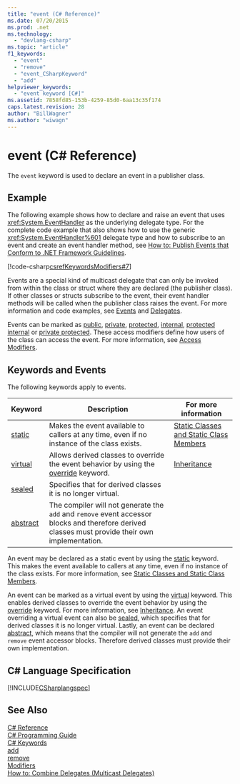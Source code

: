 ```yaml
---
title: "event (C# Reference)"
ms.date: 07/20/2015
ms.prod: .net
ms.technology: 
  - "devlang-csharp"
ms.topic: "article"
f1_keywords: 
  - "event"
  - "remove"
  - "event_CSharpKeyword"
  - "add"
helpviewer_keywords: 
  - "event keyword [C#]"
ms.assetid: 7858fd85-153b-4259-85d0-6aa13c35f174
caps.latest.revision: 28
author: "BillWagner"
ms.author: "wiwagn"
---
```

# event (C# Reference)
The `event` keyword is used to declare an event in a publisher class.  
  
## Example  
 The following example shows how to declare and raise an event that uses <xref:System.EventHandler> as the underlying delegate type. For the complete code example that also shows how to use the generic <xref:System.EventHandler%601> delegate type and how to subscribe to an event and create an event handler method, see [How to: Publish Events that Conform to .NET Framework Guidelines](../../../csharp/programming-guide/events/how-to-publish-events-that-conform-to-net-framework-guidelines.md).  
  
 [!code-csharp[csrefKeywordsModifiers#7](../../../csharp/language-reference/keywords/codesnippet/CSharp/event_1.cs)]  
  
 Events are a special kind of multicast delegate that can only be invoked from within the class or struct where they are declared (the publisher class). If other classes or structs subscribe to the event, their event handler methods will be called when the publisher class raises the event. For more information and code examples, see [Events](../../../csharp/programming-guide/events/index.md) and [Delegates](../../../csharp/programming-guide/delegates/index.md).  
  
 Events can be marked as [public](../../../csharp/language-reference/keywords/public.md), [private](../../../csharp/language-reference/keywords/private.md), [protected](../../../csharp/language-reference/keywords/protected.md), [internal](../../../csharp/language-reference/keywords/internal.md), [protected internal](../../../csharp/language-reference/keywords/protected-internal.md) or [private protected](../../../csharp/language-reference/keywords/private-protected.md). These access modifiers define how users of the class can access the event. For more information, see [Access Modifiers](../../../csharp/programming-guide/classes-and-structs/access-modifiers.md).  
  
## Keywords and Events  
 The following keywords apply to events.  
  
|Keyword|Description|For more information|  
|-------------|-----------------|--------------------------|  
|[static](../../../csharp/language-reference/keywords/static.md)|Makes the event available to callers at any time, even if no instance of the class exists.|[Static Classes and Static Class Members](../../../csharp/programming-guide/classes-and-structs/static-classes-and-static-class-members.md)|  
|[virtual](../../../csharp/language-reference/keywords/virtual.md)|Allows derived classes to override the event behavior by using the [override](../../../csharp/language-reference/keywords/override.md) keyword.|[Inheritance](../../../csharp/programming-guide/classes-and-structs/inheritance.md)|  
|[sealed](../../../csharp/language-reference/keywords/sealed.md)|Specifies that for derived classes it is no longer virtual.||  
|[abstract](../../../csharp/language-reference/keywords/abstract.md)|The compiler will not generate the `add` and `remove` event accessor blocks and therefore derived classes must provide their own implementation.||  
  
 An event may be declared as a static event by using the [static](../../../csharp/language-reference/keywords/static.md) keyword. This makes the event available to callers at any time, even if no instance of the class exists. For more information, see [Static Classes and Static Class Members](../../../csharp/programming-guide/classes-and-structs/static-classes-and-static-class-members.md).  
  
 An event can be marked as a virtual event by using the [virtual](../../../csharp/language-reference/keywords/virtual.md) keyword. This enables derived classes to override the event behavior by using the [override](../../../csharp/language-reference/keywords/override.md) keyword. For more information, see [Inheritance](../../../csharp/programming-guide/classes-and-structs/inheritance.md). An event overriding a virtual event can also be [sealed](../../../csharp/language-reference/keywords/sealed.md), which specifies that for derived classes it is no longer virtual. Lastly, an event can be declared [abstract](../../../csharp/language-reference/keywords/abstract.md), which means that the compiler will not generate the `add` and `remove` event accessor blocks. Therefore derived classes must provide their own implementation.  
  
## C# Language Specification  
 [!INCLUDE[CSharplangspec](~/includes/csharplangspec-md.md)]  
  
## See Also  
 [C# Reference](../../../csharp/language-reference/index.md)  
 [C# Programming Guide](../../../csharp/programming-guide/index.md)  
 [C# Keywords](../../../csharp/language-reference/keywords/index.md)  
 [add](../../../csharp/language-reference/keywords/add.md)  
 [remove](../../../csharp/language-reference/keywords/remove.md)  
 [Modifiers](../../../csharp/language-reference/keywords/modifiers.md)  
 [How to: Combine Delegates (Multicast Delegates)](../../../csharp/programming-guide/delegates/how-to-combine-delegates-multicast-delegates.md)
